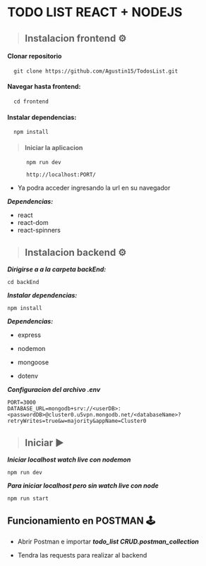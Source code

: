 # TODO LIST REACT + NODEJS

> ## Instalacion frontend ⚙

#### Clonar repositorio

      git clone https://github.com/Agustin15/TodosList.git

#### Navegar hasta frontend:

      cd frontend

#### Instalar dependencias:

      npm install

> #### Iniciar la aplicacion

          npm run dev

          http://localhost:PORT/

- Ya podra acceder ingresando la url en su navegador

**_Dependencias:_**

- react
- react-dom
- react-spinners

> ## Instalacion backend ⚙

**_Dirigirse a a la carpeta backEnd:_**

    cd backEnd

**_Instalar dependencias:_**

    npm install

**_Dependencias:_**

- express

- nodemon
- mongoose

- dotenv

**_Configuracion del archivo .env_**

    PORT=3000
    DATABASE_URL=mongodb+srv://<userDB>:<passwordDB>@cluster0.u5vpn.mongodb.net/<databaseName>?retryWrites=true&w=majority&appName=Cluster0

> ## Iniciar ▶

**_Iniciar localhost watch live con nodemon_**

    npm run dev

**_Para iniciar localhost pero sin watch live con node_**

    npm run start

## Funcionamiento en POSTMAN 🕹

- Abrir Postman e importar **_todo_list CRUD.postman_collection_**

- Tendra las requests para realizar al backend
